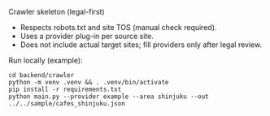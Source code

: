 Crawler skeleton (legal-first)

- Respects robots.txt and site TOS (manual check required).
- Uses a provider plug-in per source site.
- Does not include actual target sites; fill providers only after legal review.

Run locally (example):

```
cd backend/crawler
python -m venv .venv && . .venv/bin/activate
pip install -r requirements.txt
python main.py --provider example --area shinjuku --out ../../sample/cafes_shinjuku.json
```


